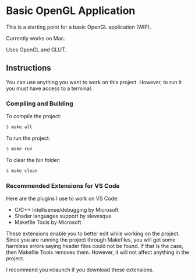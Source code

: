 # Basic OpenGL Application

This is a starting point for a basic OpenGL application (WIP).

Currently works on Mac.

Uses OpenGL and GLUT.

## Instructions

You can use anything you want to work on this project.
However, to run it you must have access to a terminal.

### Compiling and Building

To compile the project:
```Makefile
$ make all
```

To run the project:
```Makefile
$ make run
```

To clear the bin folder:
```Makefile
$ make clean
```

### Recommended Extensions for VS Code

Here are the plugins I use to work on VS Code:

* C/C++ Intellisense/debugging by Microsoft
* Shader languages support by slevesque
* Makefile Tools by Microsoft

These extensions enable you to better edit while working on the project.
Since you are running the project through Makefiles, you will get some
harmless errors saying header files could not be found. If that is the
case, then Makefile Tools removes them. However, it will not affect
anything in the project.

I recommend you relaunch if you download these extensions.